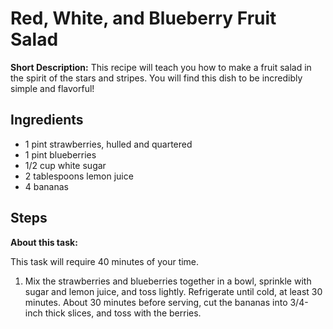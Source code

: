 # Red, White, and Blueberry Fruit Salad

**Short Description:** This recipe will teach you how to make a fruit salad in the spirit of the stars and stripes. You will find this dish to be incredibly simple and flavorful!

## Ingredients
* 1 pint strawberries, hulled and quartered
* 1 pint blueberries
* 1/2 cup white sugar
* 2 tablespoons lemon juice 
* 4 bananas

## Steps
**About this task:** 

This task will require 40 minutes of your time. 

1. Mix the strawberries and blueberries together in a bowl, sprinkle with sugar and lemon juice, and toss lightly. Refrigerate until cold, at least 30 minutes. About 30 minutes before serving, cut the bananas into 3/4-inch thick slices, and toss with the berries.

